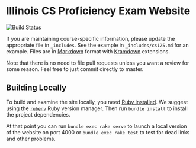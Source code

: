 # Illinois CS Proficiency Exam Website

[![Build Status](https://travis-ci.org/texne/proficiency.cs.illinois.edu.svg?branch=master)](https://travis-ci.org/texne/proficiency.cs.illinois.edu)

If you are maintaining course-specific information, please update the
appropriate file in `_includes`. See the example in `_includes/cs125.md` for an
example. Files are in
[Markdown](https://github.com/adam-p/markdown-here/wiki/Markdown-Cheatsheet)
format with [Kramdown](https://kramdown.gettalong.org/) extensions.

Note that there is no need to file pull requests unless you want a review for some reason.
Feel free to just commit directly to master.

## Building Locally

To build and examine the site locally, you need [Ruby
installed](https://www.ruby-lang.org/en/documentation/installation/). We
suggest using the [`rubenv`](https://github.com/rbenv/rbenv) Ruby version
manager. Then run `bundle install` to install the project dependencies.

At that point you can run `bundle exec rake serve` to launch a local version of the
website on port 4000 or `bundle exec rake test` to test for dead links and other problems.
